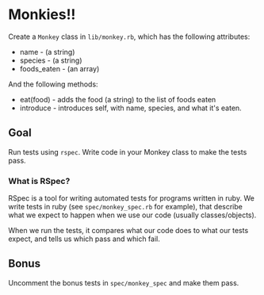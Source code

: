 # Monkies!!

Create a `Monkey` class in `lib/monkey.rb`, which has the following attributes:
* name - (a string)
* species - (a string)
* foods_eaten - (an array)

And the following methods:
* eat(food) - adds the food (a string) to the list of foods eaten
* introduce - introduces self, with name, species, and what it's eaten.


## Goal

Run tests using `rspec`. Write code in your Monkey class to make the tests pass.

### What is RSpec?

RSpec is a tool for writing automated tests for programs written in ruby. We
write tests in ruby (see `spec/monkey_spec.rb` for example), that describe what
we expect to happen when we use our code (usually classes/objects).

When we run the tests, it compares what our code does to what our tests expect,
and tells us which pass and which fail.



## Bonus

Uncomment the bonus tests in `spec/monkey_spec` and make them pass.
